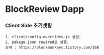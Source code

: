 # BlockReview Dapp

### Client Side 초기셋팅
    1. client/config-overrides.js 생성;
    2. pakage.json rewired로 실행;
    상세 : https://blockmonkeys.tistory.com/168
